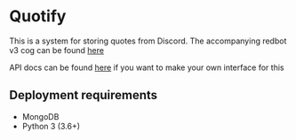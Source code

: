 # Quotify

This is a system for storing quotes from Discord. The accompanying redbot v3 cog can be found [here](https://github.com/rHomelab/LabBot-Cogs/tree/master/quotes)

API docs can be found [here](https://app.gitbook.com/@issy/s/quotify/) if you want to make your own interface for this

## Deployment requirements

- MongoDB
- Python 3 (3.6+)
